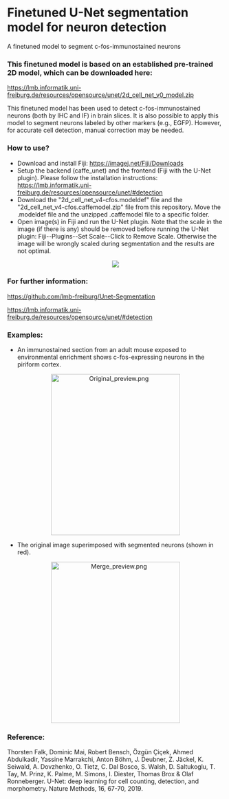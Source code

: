# Finetuned U-Net segmentation model for neuron detection
A finetuned model to segment c-fos-immunostained neurons

### This finetuned model is based on an established pre-trained 2D model, which can be downloaded here:
https://lmb.informatik.uni-freiburg.de/resources/opensource/unet/2d_cell_net_v0_model.zip

This finetuned model has been used to detect c-fos-immunostained neurons (both by IHC and IF) in brain slices. It is also possible to apply this model to segment neurons labeled by other markers (e.g., EGFP). However, for accurate cell detection, manual correction may be needed.

### How to use?
* Download and install Fiji: https://imagej.net/Fiji/Downloads
* Setup the backend (caffe_unet) and the frontend (Fiji with the U-Net plugin). Please follow the installation instructions: https://lmb.informatik.uni-freiburg.de/resources/opensource/unet/#detection
* Download the "2d_cell_net_v4-cfos.modeldef" file and the "2d_cell_net_v4-cfos.caffemodel.zip" file from this repository. Move the .modeldef file and the unzipped .caffemodel file to a specific folder.
* Open image(s) in Fiji and run the U-Net plugin. Note that the scale in the image (if there is any) should be removed before running the U-Net plugin: Fiji--Plugins--Set Scale--Click to Remove Scale. Otherwise the image will be wrongly scaled during segmentation and the results are not optimal.

<p align="center">
   <img src="https://raw.githubusercontent.com/unetzjuser/Finetuned-unet-model-for-neuron-detection/master/Fiji%20screenshot.jpg?raw=true" />

### For further information:
https://github.com/lmb-freiburg/Unet-Segmentation

https://lmb.informatik.uni-freiburg.de/resources/opensource/unet/#detection

### Examples:
* An immunostained section from an adult mouse exposed to environmental enrichment shows c-fos-expressing neurons in the piriform cortex.
<p align="center">
   <img src="https://raw.githubusercontent.com/unetzjuser/Finetuned-unet-model-for-neuron-detection/master/Original_preview.png?raw=true" width="300" height="375" title="Original_preview.png" />

* The original image superimposed with segmented neurons (shown in red).
<p align="center">
   <img src="https://raw.githubusercontent.com/unetzjuser/Finetuned-unet-model-for-neuron-detection/master/Merge_preview.png?raw=true" width="300" height="375" title="Merge_preview.png" />

### Reference:
Thorsten Falk, Dominic Mai, Robert Bensch, Özgün Çiçek, Ahmed Abdulkadir, Yassine Marrakchi, Anton Böhm, J. Deubner, Z. Jäckel, K. Seiwald, A. Dovzhenko, O. Tietz, C. Dal Bosco, S. Walsh, D. Saltukoglu, T. Tay, M. Prinz, K. Palme, M. Simons, I. Diester, Thomas Brox & Olaf Ronneberger. U-Net: deep learning for cell counting, detection, and morphometry. Nature Methods, 16, 67-70, 2019.
